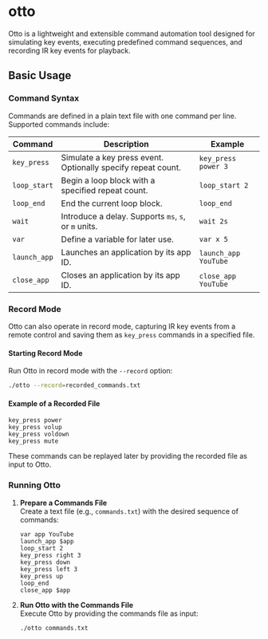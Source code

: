 # otto

Otto is a lightweight and extensible command automation tool designed for simulating key events, executing predefined command sequences, and recording IR key events for playback.


## **Basic Usage**

### **Command Syntax**

Commands are defined in a plain text file with one command per line. Supported commands include:

| Command         | Description                                                                 | Example                             |
|-----------------|-----------------------------------------------------------------------------|-------------------------------------|
| `key_press`     | Simulate a key press event. Optionally specify repeat count.                | `key_press power 3`                 |
| `loop_start`    | Begin a loop block with a specified repeat count.                           | `loop_start 2`                      |
| `loop_end`      | End the current loop block.                                                 | `loop_end`                          |
| `wait`          | Introduce a delay. Supports `ms`, `s`, or `m` units.                        | `wait 2s`                           |
| `var`           | Define a variable for later use.                                            | `var x 5`                           |
| `launch_app`    | Launches an application by its app ID.                                      | `launch_app YouTube`                |
| `close_app`     | Closes an application by its app ID.                                        | `close_app YouTube`                 |

### **Record Mode**

Otto can also operate in record mode, capturing IR key events from a remote control and saving them as `key_press` commands in a specified file.

#### **Starting Record Mode**

Run Otto in record mode with the `--record` option:

```bash
./otto --record=recorded_commands.txt
```

#### **Example of a Recorded File**
```
key_press power
key_press volup
key_press voldown
key_press mute
```

These commands can be replayed later by providing the recorded file as input to Otto.

### **Running Otto**

1. **Prepare a Commands File**  
   Create a text file (e.g., `commands.txt`) with the desired sequence of commands:
   ```
   var app YouTube
   launch_app $app
   loop_start 2
   key_press right 3
   key_press down
   key_press left 3
   key_press up
   loop_end
   close_app $app
   ```

2. **Run Otto with the Commands File**  
   Execute Otto by providing the commands file as input:
   ```
   ./otto commands.txt
   ```
